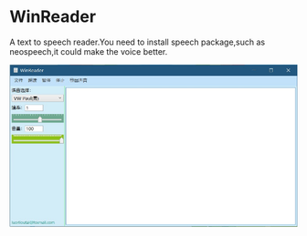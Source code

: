 # WinReader
A text to speech reader.You need to install speech package,such as neospeech,it could make the voice better.

![preview](https://github.com/luoriloutai/WinReader/blob/master/img.jpg)
